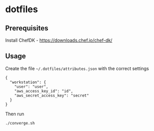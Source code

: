 dotfiles
========

Prerequisites
-------------

Install ChefDK - https://downloads.chef.io/chef-dk/

Usage
-----

Create the file `~/.dotfiles/attributes.json` with the correct settings

```
{
  "workstation": {
    "user": "user",
    "aws_access_key_id": "id",
    "aws_secret_access_key": "secret"
  }
}
```

Then run

```
./converge.sh
```
